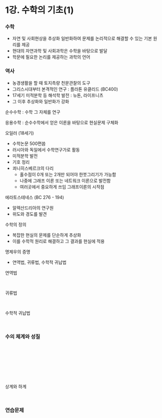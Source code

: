 # 1강. 수학의 기초(1)

### 수학

* 자연 및 사회현상을 추상화 일반화하여 문제를 논리적으로 해결할 수 있는 기본 원리를 제공
* 현대의 자연과학 및 사회과학은 수학을 바탕으로 발달
* 학문에 필요한 논리를 제공하는 과학의 언어

### 역사

* 농경생활을 할 때 토지측량 천문관찰의 도구
* 그리스시대부터 본격적인 연구 : 플라톤 유클리드 (BC400)
* 17세기 미적분학 등 해석학 발전 : 뉴톤, 라이프니츠
* 그 이후 추상화와 일반화가 강화

순수수학 : 수학 그 자체를 연구

응용수학 : 순수수학에서 얻은 이론을 바탕으로 현실문제 구체화



오일러 (18세기)

* 수학논문 500편씀&#x20;
* 러시아와 독일에서 수학연구가로 활동
* 미적분학 발전&#x20;
* 기호 정리&#x20;
* 쾨니히스베르크의 다리
  * 홀수점이 0개 또는 2개만 되어야 한붓그리기가 가능함
  * 나중에 그래프 이론 또는 네트워크 이론으로 발전함
  * 여러곳에서 중요하게 쓰임 그래프이론의 시작점

에라토스테네스 (BC 276 - 194)

* 알렉산드리아의 연구원&#x20;
* 위도와 경도를 발견&#x20;

수학의 정의

* 복잡한 현실의 문제를 단순하게 추상화
* 이를 수학적 원리로 해결하고 그 결과를 현실에 적용&#x20;

명제우의 증명

* 연역법, 귀류법, 수학적 귀납법

연역법

<figure><img src="../../.gitbook/assets/스크린샷 2023-08-18 오후 8.42.53 (1).png" alt=""><figcaption></figcaption></figure>

귀류법

<figure><img src="../../.gitbook/assets/스크린샷 2023-08-18 오후 8.48.41.png" alt=""><figcaption></figcaption></figure>

수학적 귀납법

<figure><img src="../../.gitbook/assets/스크린샷 2023-08-18 오후 8.52.24.png" alt=""><figcaption></figcaption></figure>

### 수의 체계와 성질

<figure><img src="../../.gitbook/assets/스크린샷 2023-08-18 오후 8.53.38.png" alt=""><figcaption></figcaption></figure>

<figure><img src="../../.gitbook/assets/스크린샷 2023-08-18 오후 8.59.12.png" alt=""><figcaption></figcaption></figure>

<figure><img src="../../.gitbook/assets/스크린샷 2023-08-18 오후 8.59.34.png" alt=""><figcaption></figcaption></figure>

<figure><img src="../../.gitbook/assets/스크린샷 2023-08-18 오후 9.00.11.png" alt=""><figcaption></figcaption></figure>

상계와 하계

<figure><img src="../../.gitbook/assets/스크린샷 2023-08-18 오후 9.07.05.png" alt=""><figcaption></figcaption></figure>

### 연습문제



<figure><img src="../../.gitbook/assets/스크린샷 2023-08-18 오후 9.10.14.png" alt=""><figcaption></figcaption></figure>

<figure><img src="../../.gitbook/assets/스크린샷 2023-08-18 오후 9.10.41.png" alt=""><figcaption></figcaption></figure>

<figure><img src="../../.gitbook/assets/스크린샷 2023-08-18 오후 9.11.04.png" alt=""><figcaption></figcaption></figure>



